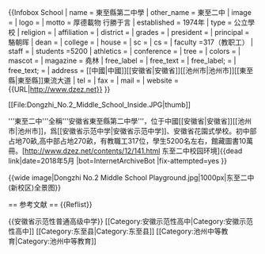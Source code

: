 {{Infobox School
| name = 東至縣第二中學
| other_name = 東至二中
| image =
| logo =
| motto = 厚德載物 行勝于言
| established = 1974年
| type = 公立學校
| religion =
| affiliation =
| district =
| grades =
| president =
| principal = 駱朝晖
| dean =
| college =
| house =
| sc =
| cs =
| faculty =317（教职工）
| staff =
| students =5200
| athletics =
| conference =
| tree =
| colors =
| mascot =
| magazine = 堯林
| free_label =
| free_text =
| free_label; =
| free_text; =
| address = [[中國|中國]][[安徽省|安徽省]][[池州市|池州市]][[東至縣|東至縣]]東流大道
| tel =
| fax =
| mail =
| website ={{URL|http://www.dzez.net}}
}}

[[File:Dongzhi_No.2_Middle_School_Inside.JPG|thumb]]

'''東至二中'''全稱'''安徽省東至縣第二中學'''，位于中國[[安徽省|安徽省]][[池州市|池州市]]，爲[[安徽省示范中学|安徽省示范中学]]、安徽省花園式學校。初中部占地70畝,高中部占地270畝，有教職工317位，學生5200名左右，館藏圖書10萬冊。<ref>[http://www.dzez.net/contents/12/141.html 东至二中校园环境]{{dead link|date=2018年5月 |bot=InternetArchiveBot |fix-attempted=yes }}</ref>

{{wide image|Dongzhi No.2 Middle School Playground.jpg|1000px|东至二中(新校区)全景图}}

== 参考文献 ==
{{Reflist}}

{{安徽省示范性普通高级中学}}
[[Category:安徽示范性高中|Category:安徽示范性高中]]
[[Category:东至县|Category:东至县]]
[[Category:池州中等教育|Category:池州中等教育]]
